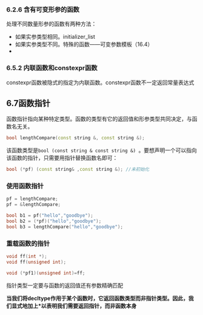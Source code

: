 ### 6.2.6 含有可变形参的函数
处理不同数量形参的函数有两种方法：
- 如果实参类型相同。initializer_list
- 如果实参类型不同。特殊的函数——可变参数模板（16.4）
- 

### 6.5.2 内联函数和constexpr函数
constexpr函数被隐式的指定为内联函数。constexpr函数不一定返回常量表达式


## 6.7函数指针
函数指针指向某种特定类型。函数的类型有它的返回值和形参类型共同决定，与函数名无关。
```C++
bool lengthCompare(const string &, const string &);
```
该函数类型是```bool (const string & const string &) ```。要想声明一个可以指向该函数的指针，只需要用指针替换函数名即可：
```C++
bool (*pf) (const string& ,const string &); //未初始化
```

### 使用函数指针
```C++
pf = lengthCompare;
pf = &lengthCompare;

bool b1 = pf("hello","goodbye");
bool b2 = (*pf)("hello","goodbye");
bool b3 = lengthCompare("hello","goodbye");
```

### 重载函数的指针

```C++
void ff(int *);
void ff(unsigned int);

void (*pf1)(unsigned int)=ff;
```

指针类型一定要与函数的返回值还有参数精确匹配

**当我们将decltype作用于某个函数时，它返回函数类型而非指针类型。因此，我们显式地加上*以表明我们需要返回指针，而非函数本身**

